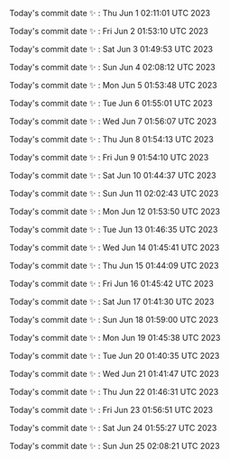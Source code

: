 Today's commit date ✨ : Thu Jun 1 02:11:01 UTC 2023 

Today's commit date ✨ : Fri Jun 2 01:53:10 UTC 2023 

Today's commit date ✨ : Sat Jun 3 01:49:53 UTC 2023 

Today's commit date ✨ : Sun Jun 4 02:08:12 UTC 2023 

Today's commit date ✨ : Mon Jun 5 01:53:48 UTC 2023 

Today's commit date ✨ : Tue Jun 6 01:55:01 UTC 2023 

Today's commit date ✨ : Wed Jun 7 01:56:07 UTC 2023 

Today's commit date ✨ : Thu Jun 8 01:54:13 UTC 2023 

Today's commit date ✨ : Fri Jun 9 01:54:10 UTC 2023 

Today's commit date ✨ : Sat Jun 10 01:44:37 UTC 2023 

Today's commit date ✨ : Sun Jun 11 02:02:43 UTC 2023 

Today's commit date ✨ : Mon Jun 12 01:53:50 UTC 2023 

Today's commit date ✨ : Tue Jun 13 01:46:35 UTC 2023 

Today's commit date ✨ : Wed Jun 14 01:45:41 UTC 2023 

Today's commit date ✨ : Thu Jun 15 01:44:09 UTC 2023 

Today's commit date ✨ : Fri Jun 16 01:45:42 UTC 2023 

Today's commit date ✨ : Sat Jun 17 01:41:30 UTC 2023 

Today's commit date ✨ : Sun Jun 18 01:59:00 UTC 2023 

Today's commit date ✨ : Mon Jun 19 01:45:38 UTC 2023 

Today's commit date ✨ : Tue Jun 20 01:40:35 UTC 2023 

Today's commit date ✨ : Wed Jun 21 01:41:47 UTC 2023 

Today's commit date ✨ : Thu Jun 22 01:46:31 UTC 2023 

Today's commit date ✨ : Fri Jun 23 01:56:51 UTC 2023 

Today's commit date ✨ : Sat Jun 24 01:55:27 UTC 2023 

Today's commit date ✨ : Sun Jun 25 02:08:21 UTC 2023 

